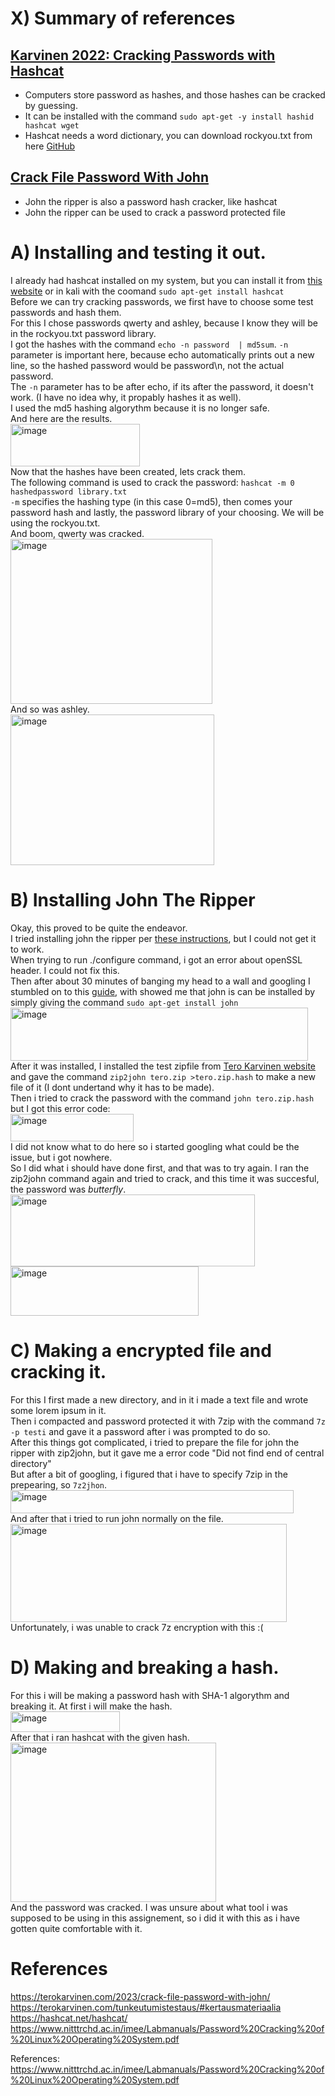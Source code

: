 # X) Summary of references  
## [Karvinen 2022: Cracking Passwords with Hashcat](https://terokarvinen.com/2022/cracking-passwords-with-hashcat/)
- Computers store password as hashes, and those hashes can be cracked by guessing.
- It can be installed with the command `sudo apt-get -y install hashid hashcat wget`
- Hashcat needs a word dictionary, you can download rockyou.txt from here [GitHub](https://github.com/danielmiessler/SecLists/tree/master)  
## [Crack File Password With John](https://terokarvinen.com/2023/crack-file-password-with-john/)  
- John the ripper is also a password hash cracker, like hashcat  
- John the ripper can be used to crack a password protected file
# A) Installing and testing it out.  
I already had hashcat installed on my system, but you can install it from [this website](https://hashcat.net/hashcat/) or in kali with the coomand `sudo apt-get install hashcat`  
Before we can try cracking passwords, we first have to choose some test passwords and hash them.  
For this I chose passwords qwerty and ashley, because I know they will be in the rockyou.txt password library.  
I got the hashes with the command `echo -n password  | md5sum`. `-n` parameter is important here, because echo automatically prints out a new line, so the hashed password would be password\n, not the actual password.  
The `-n` parameter has to be after echo, if its after the password, it doesn't work. (I have no idea why, it propably hashes it as well).  
I used the md5 hashing algorythm because it is no longer safe.  
And here are the results.  
<img width="207" height="68" alt="image" src="https://github.com/user-attachments/assets/46d8315c-1e7b-4a9a-a644-4993b989d9bd" />  
Now that the hashes have been created, lets crack them.  
The following command is used to crack the password: `hashcat -m 0 hashedpassword library.txt`  
`-m` specifies the hashing type (in this case 0=md5), then comes your password hash and lastly, the password library of your choosing. We will be using the rockyou.txt.  
And boom, qwerty was cracked.  
<img width="323" height="264" alt="image" src="https://github.com/user-attachments/assets/23d82fb2-fb08-4f03-b324-18fee5585f5f" />  
And so was ashley.  
<img width="326" height="241" alt="image" src="https://github.com/user-attachments/assets/08ef5574-5e91-4d88-bb52-b574017223ec" />  
# B) Installing John The Ripper  
Okay, this proved to be quite the endeavor.  
I tried installing john the ripper per [these instructions](https://terokarvinen.com/2023/crack-file-password-with-john/), but I could not get it to work.  
When trying to run ./configure command, i got an error about openSSL header. I could not fix this.  
Then after about 30 minutes of banging my head to a wall and googling I stumbled on to this [guide](https://www.nitttrchd.ac.in/imee/Labmanuals/Password%20Cracking%20of%20Linux%20Operating%20System.pdf), with showed me that john is can be installed by simply giving the command `sudo apt-get install john`  
<img width="476" height="85" alt="image" src="https://github.com/user-attachments/assets/ebecddfa-6a5e-41cc-ac4f-1c68937cdfef" />  
After it was installed, I installed the test zipfile from [Tero Karvinen website](https://terokarvinen.com/2023/crack-file-password-with-john/) and gave the command `zip2john tero.zip >tero.zip.hash` to make a new file of it (I dont undertand why it has to be made).  
Then i tried to crack the password with the command `john tero.zip.hash` but I got this error code:  
<img width="197" height="44" alt="image" src="https://github.com/user-attachments/assets/2c9fee55-1b74-465a-bf95-202c37d874a5" />  
I did not know what to do here so i started googling what could be the issue, but i got nowhere.  
So I did what i should have done first, and that was to try again. I ran the zip2john command again and tried to crack, and this time it was succesful, the password was *butterfly*.  
<img width="391" height="115" alt="image" src="https://github.com/user-attachments/assets/ea8d3e97-9b2b-4e25-a500-d099f8cf34d0" />  
<img width="301" height="79" alt="image" src="https://github.com/user-attachments/assets/6c63245a-50a5-4533-91bb-430b7d9282de" />  
# C) Making a encrypted file and cracking it.  
For this I first made a new directory, and in it i made a text file and wrote some lorem ipsum in it.  
Then i compacted and password protected it with 7zip with the command `7z -p testi` and gave it a password after i was prompted to do so.  
After this things got complicated, i tried to prepare the file for john the ripper with zip2john, but it gave me a error code "Did not find end of central directory"  
But after a bit of googling, i figured that i have to specify 7zip in the prepearing, so `7z2jhon`.  
<img width="453" height="37" alt="image" src="https://github.com/user-attachments/assets/1b34d28b-1def-4cb5-a924-3421909a1565" />  
And after that i tried to run john normally on the file.  
<img width="442" height="157" alt="image" src="https://github.com/user-attachments/assets/569b0368-0e55-4291-8e79-43b6a96bde4a" />  
Unfortunately, i was unable to crack 7z encryption with this :(
# D) Making and breaking a hash.  
For this i will be making a password hash with SHA-1 algorythm and breaking it.
At first i will make the hash.  
<img width="175" height="33" alt="image" src="https://github.com/user-attachments/assets/17a8ac53-784a-4d35-a717-99aff564d671" />  
After that i ran hashcat with the given hash.  
<img width="329" height="255" alt="image" src="https://github.com/user-attachments/assets/5ff26f21-3dbc-4d69-a4d2-d73aca57f6f9" />  
And the password was cracked. I was unsure about what tool i was supposed to be using in this assignement, so i did it with this as i have gotten quite comfortable with it.  
# References  
https://terokarvinen.com/2023/crack-file-password-with-john/  
https://terokarvinen.com/tunkeutumistestaus/#kertausmateriaalia  
https://hashcat.net/hashcat/  
https://www.nitttrchd.ac.in/imee/Labmanuals/Password%20Cracking%20of%20Linux%20Operating%20System.pdf









References:
https://www.nitttrchd.ac.in/imee/Labmanuals/Password%20Cracking%20of%20Linux%20Operating%20System.pdf






